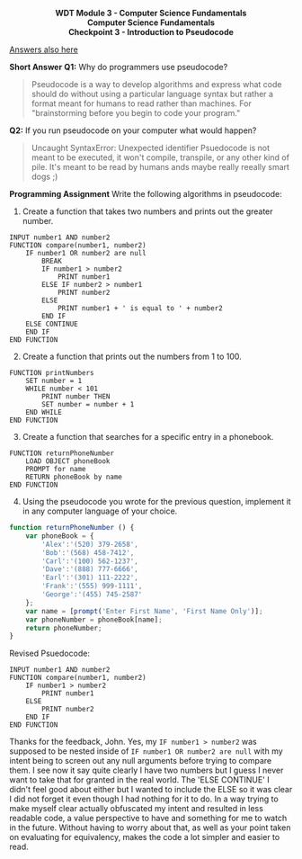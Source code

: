 <p style="text-align: center; font-weight:bold">WDT Module 3 - Computer Science Fundamentals<br>Computer Science Fundamentals<br>Checkpoint 3 - Introduction to Pseudocode</p>

[Answers also here](https://gist.github.com/koopdev/8d94bd2ea0bfd0378e31a1e70085748b)

**Short Answer**
**Q1:** Why do programmers use pseudocode?
> Pseudocode is a way to develop algorithms and express what code should do without using a particular language syntax but rather a format meant for humans to read rather than machines.  For "brainstorming before you begin to code your program."

**Q2:** If you run pseudocode on your computer what would happen?
> Uncaught SyntaxError: Unexpected identifier
Psuedocode is not meant to be executed, it won't compile, transpile, or any other kind of pile. It's meant to be read by humans ands maybe really reeally smart dogs ;)

**Programming Assignment**
Write the following algorithms in pseudocode:

1. Create a function that takes two numbers and prints out the greater number.
```
INPUT number1 AND number2
FUNCTION compare(number1, number2)
	IF number1 OR number2 are null
        BREAK
		IF number1 > number2
			PRINT number1
		ELSE IF number2 > number1
			PRINT number2
		ELSE
			PRINT number1 + ' is equal to ' + number2
		END IF
	ELSE CONTINUE
	END IF
END FUNCTION
```

2. Create a function that prints out the numbers from 1 to 100.
```
FUNCTION printNumbers
	SET number = 1
	WHILE number < 101
		PRINT number THEN
		SET number = number + 1
	END WHILE
END FUNCTION
```



3. Create a function that searches for a specific entry in a phonebook.
```
FUNCTION returnPhoneNumber
	LOAD OBJECT phoneBook
	PROMPT for name
	RETURN phoneBook by name
END FUNCTION
```

4. Using the pseudocode you wrote for the previous question, implement it in any computer language of your choice.
```javascript
function returnPhoneNumber () {
	var phoneBook = {
		'Alex':'(520) 379-2658',
		'Bob':'(568) 458-7412',
		'Carl':'(100) 562-1237',
		'Dave':'(888) 777-6666',
		'Earl':'(301) 111-2222',
		'Frank':'(555) 999-1111',
		'George':'(455) 745-2587'
	};
	var name = [prompt('Enter First Name', 'First Name Only')];
	var phoneNumber = phoneBook[name];
	return phoneNumber;
}
```
Revised Psuedocode:
```
INPUT number1 AND number2
FUNCTION compare(number1, number2)
	IF number1 > number2
		PRINT number1
	ELSE
		PRINT number2
	END IF
END FUNCTION
```
Thanks for the feedback, John. Yes, my `IF number1 > number2` was supposed to be nested inside of `IF number1 OR number2 are null` with my intent being to screen out any null arguments before trying to compare them. I see now it say quite clearly I have two numbers but I guess I never want to take that for granted in the real world. The 'ELSE CONTINUE' I didn't feel good about either but I wanted to include the ELSE so it was clear I did not forget it even though I had nothing for it to do. In a way trying to make myself clear actually obfuscated my intent and resulted in less readable code, a value perspective to have and something for me to watch in the future. Without having to worry about that, as well as your point taken on evaluating for equivalency, makes the code a lot simpler and easier to read.
